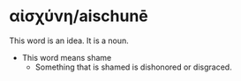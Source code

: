 # αἰσχύνη/aischunē

This word is an idea. It is a noun.  

* This word means shame
    * Something that is shamed is dishonored or disgraced.
